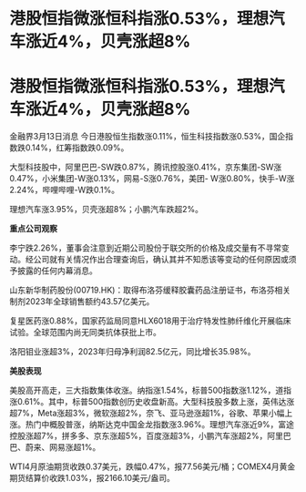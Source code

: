 # 港股恒指微涨恒科指涨0.53%，理想汽车涨近4%，贝壳涨超8%

# 港股恒指微涨恒科指涨0.53%，理想汽车涨近4%，贝壳涨超8%

金融界3月13日消息 今日港股恒生指数涨0.11%，恒生科技指数涨0.53%，国企指数跌0.14%，红筹指数跌0.09%。

大型科技股中，阿里巴巴-SW跌0.87%，腾讯控股涨0.41%，京东集团-SW涨0.47%，小米集团-W涨0.13%，网易-S涨0.76%，美团-
W涨0.80%，快手-W涨2.24%，哔哩哔哩-W跌0.1%。

理想汽车涨3.95%，贝壳涨超8%；小鹏汽车跌超2%。

**重点公司观察**

李宁跌2.26%，董事会注意到近期公司股份于联交所的价格及成交量有不寻常变动。经公司就有关情况作出合理查询后，确认其并不知悉该等变动的任何原因或须予披露的任何内幕消息。

山东新华制药股份(00719.HK)：取得布洛芬缓释胶囊药品注册证书，布洛芬相关制剂2023年全球销售额约43.57亿美元。

复星医药涨0.88%，国家药监局同意HLX6018用于治疗特发性肺纤维化开展临床试验。全球范围内尚无同类抗体获批上市。

洛阳钼业涨超3%，2023年归母净利润82.5亿元，同比增长35.98%。

**美股表现**

美股高开高走，三大指数集体收涨。纳指涨1.54%，标普500指数涨1.12%，道指涨0.61%。其中，标普500指数创历史收盘新高。大型科技股多数上涨，英伟达涨超7%，Meta涨超3%，微软涨超2%，奈飞、亚马逊涨超1%，谷歌、苹果小幅上涨。热门中概股普涨，纳斯达克中国金龙指数涨3.96%。理想汽车涨近9%，富途控股涨超7%，拼多多、京东涨超5%，百度涨超3%，小鹏汽车涨超2%，阿里巴巴、蔚来、网易涨超1%。

WTI4月原油期货收跌0.37美元，跌幅0.47%，报77.56美元/桶；COMEX4月黄金期货结算价收跌1.03%，报2166.10美元/盎司。

